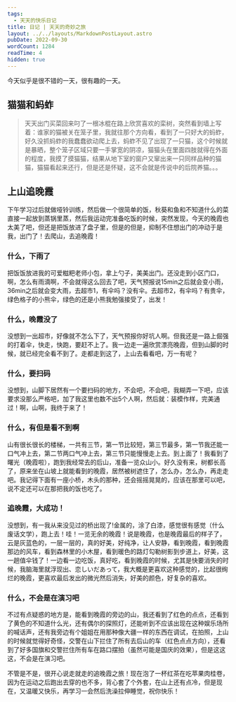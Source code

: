 ```yaml
---
tags:
  - 天天的快乐日记
title: 日记 | 天天的奇妙之旅
layout: ../../layouts/MarkdownPostLayout.astro
pubDate: 2022-09-30
wordCount: 1284
readTime: 4
hidden: true
---
```

今天似乎是很不错的一天，很有趣的一天。

## 猫猫和蚂蚱

> 天天出门买菜回来叼了一根冰棍在路上欣赏喜欢的栾树，突然看到墙上写着：谁家的猫被关在笼子里，我就往那个方向看，看到了一只好大的蚂蚱，好久没抓蚂蚱的我蠢蠢欲动爬上去，蚂蚱不见了出现了一只猫，这个时候就是暴晒，整个笼子区域只要一手掌宽的阴凉，猫猫头在里面四肢就得在外面的程度，我摸了摸猫猫，结果从地下室的窗户又窜出来一只同样品种的猫猫，猫猫看起来还行，但是还是怀疑，这不会就是传说中的后院养猫。。。

## 上山追晚霞

下午学习过后就做哑铃训练，然后做一个很简单的饭，秋葵和鱼和不知道什么的菜直接一起放到蒸锅里蒸，然后我运动完准备吃饭的时候，突然发现，今天的晚霞也太美了吧，但还是把饭放进了盘子里，但是的但是，抑制不住想出门的冲动于是我，出门了！去爬山，去追晚霞！

### 什么，下雨了

把饭饭放进我的可爱糍粑老师小包，拿上勺子，美美出门。还没走到小区门口，啊，怎么有雨滴啊，不会就得这么回去了吧，天气预报说15min之后就会变小雨，36min之后就会变大雨，去超市1，有伞吗？没有伞。去超市2，有伞吗？有贵伞，绿色格子的小熊伞，绿色的还是小熊我勉强接受了，出发！

### 什么，晚霞没了

没想到一出超市，好像就不怎么下了，天气预报你好坑人啊。但我还是一路上倔强的打着伞，快走，快跑，要赶不上了。我一边走一遍欣赏漂亮晚霞，但到山脚的时候，就已经完全看不到了。走都走到这了，上山去看看吧，万一有呢？

### 什么，要扫码

没想到，山脚下居然有一个要扫码的地方，不会吧，不会吧，我糊弄一下吧，应该要求没那么严格吧，加了我这里也数不出5个人啊，然后就：装模作样，完美通过！啊，山啊，我终于来了！

### 什么，有但是看不到啊

山有很长很长的楼梯，一共有三节，第一节比较短，第三节最多，第一节我还能一口气冲上去，第二节两口气冲上去，第三节只能慢慢走上去。到上面了！我看到了曙光（晚霞啦），跑到我经常去的后山，准备一览众山小。好久没有来，树都长高了，原来坐在山坡上就能看到的晚霞，居然被树遮住了，怎么办，怎么办，再走走吧。我记得下面有一座小桥，木头的那种，还会摇摇晃晃的，应该在那里可以吧，说不定还可以在那把我的饭也吃了。

### 追晚霞，大成功！

没想到，有一我从来没见过的桥出现了!金属的，涂了白漆，感觉很有感觉（什么废话文学），跑上去！哇！一览无余的晚霞！说是晚霞，也是晚霞最后的样子了，云是灰蓝色的，一层一层的，真的好美，好纯净，让人安静，看到晚霞，看到晚霞那边的风车，看到森林里的小木屋，看到暖色的路灯勾勒树影到步道上，好美，这一趟值伞钱了！一边看一边吃饭，真好吃，看到晚霞的时候，尤其是快要消失的时候，我脑海里就浮现出、恋しいだあって，我大概是更喜欢这种感觉的，比起很绚烂的晚霞，更喜欢最后发出的微光然后消失，好美的颜色，好复杂的喜欢。


### 什么，不会是在演习吧

不过有点疑惑的地方是，能看到晚霞的旁边的山，我还看到了红色的点点，还看到了黄色的不知道什么光，还有偶尔的探照灯，还能听到不应该出现在这种娱乐场所的喊话声，还有我旁边有个姐姐在用那种像大疆一样的东西在调试，在拍照，上山的时候就觉得好奇怪，交警在山下拦住了所有去后山的车（红色点点方向），还看到了好多国旗和交警拦住所有车在路口摆拍（虽然可能是国庆的效果），但是这这这，不会是在演习吧。

不管是不是，很开心说走就走的追晚霞之旅！现在泡了一杯红茶在吃苹果肉桂卷，因为在运动之后跑出去穿的也不多，背心套了个外套，在山上还有点冷，但是现在，又温暖又快乐，再学习一会然后洗澡拉伸睡觉，祝你快乐！
